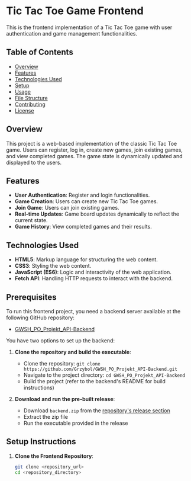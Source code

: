 # Tic Tac Toe Game Frontend

This is the frontend implementation of a Tic Tac Toe game with user authentication and game management functionalities.

## Table of Contents

- [Overview](#overview)
- [Features](#features)
- [Technologies Used](#technologies-used)
- [Setup](#setup)
- [Usage](#usage)
- [File Structure](#file-structure)
- [Contributing](#contributing)
- [License](#license)

## Overview

This project is a web-based implementation of the classic Tic Tac Toe game. Users can register, log in, create new games, join existing games, and view completed games. The game state is dynamically updated and displayed to the users.

## Features

- **User Authentication**: Register and login functionalities.
- **Game Creation**: Users can create new Tic Tac Toe games.
- **Join Game**: Users can join existing games.
- **Real-time Updates**: Game board updates dynamically to reflect the current state.
- **Game History**: View completed games and their results.

## Technologies Used

- **HTML5**: Markup language for structuring the web content.
- **CSS3**: Styling the web content.
- **JavaScript (ES6)**: Logic and interactivity of the web application.
- **Fetch API**: Handling HTTP requests to interact with the backend.

## Prerequisites
To run this frontend project, you need a backend server available at the following GitHub repository:
- [GWSH_PO_Projekt_API-Backend](https://github.com/Grzybol/GWSH_PO_Projekt_API-Backend)

You have two options to set up the backend:
1. **Clone the repository and build the executable**:
   - Clone the repository: `git clone https://github.com/Grzybol/GWSH_PO_Projekt_API-Backend.git`
   - Navigate to the project directory: `cd GWSH_PO_Projekt_API-Backend`
   - Build the project (refer to the backend's README for build instructions)

2. **Download and run the pre-built release**:
   - Download `backend.zip` from the [repository's release section](https://github.com/Grzybol/GWSH_PO_Projekt_API-Backend)
   - Extract the zip file
   - Run the executable provided in the release

## Setup Instructions

1. **Clone the Frontend Repository**:
   ```bash
   git clone <repository_url>
   cd <repository_directory>
